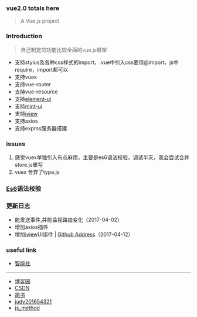 ### vue2.0 totals here

> A Vue.js project

### Introduction
> 自己制定的功能比较全面的vue.js框架
- 支持stylus及各种css样式的import，.vue中引入css要用@import，js中require，import都可以
- 支持vuex
- 支持vue-router
- 支持vue-resource
- 支持[element-ui](http://element.eleme.io/#/zh-CN/component/)
- 支持[mint-ui](http://mint-ui.github.io/#!/zh-cn)
- 支持[iview](https://www.iviewui.com/)
- 支持axios
- 支持exprss服务器搭建

### issues
1. 感觉vuex单独引入有点麻烦，主要是es6语法校验，调试半天，我会尝试合并store.js重写
2. vuex 舍弃了type.js

### [Es6](http://eslint.org/docs/rules/)语法校验
### 更新日志
- 能发送事件,并能监视路由变化（2017-04-02）
- 增加axios插件
- 增加[iview](https://www.iviewui.com/docs/guide/install)UI组件 | [Github Address](https://github.com/iview/iview)（2017-04-12）

### useful link
- [智能社](http://zns.ke.qq.com)

<hr>
    <ul>
      <li>
        <a href="http://www.cnblogs.com/xiongwei2017" target="_blank">博客园</a>
      </li>
      <li>
        <a href="http://blog.csdn.net/judy201654321" target="_blank">CSDN</a>
      </li>
      <li>
        <a href="http://www.jianshu.com/u/c59ffede9db6" target="_blank">简书</a>
      </li>
      <li>
        <a href="https://github.com/xiongxiaowei/judy201654321" target="_blank">judy201654321</a>
      </li>
      <li>
        <a href="https://github.com/xiongxiaowei/js_method" target="_blank">js_method</a>
      </li>
    </ul>

